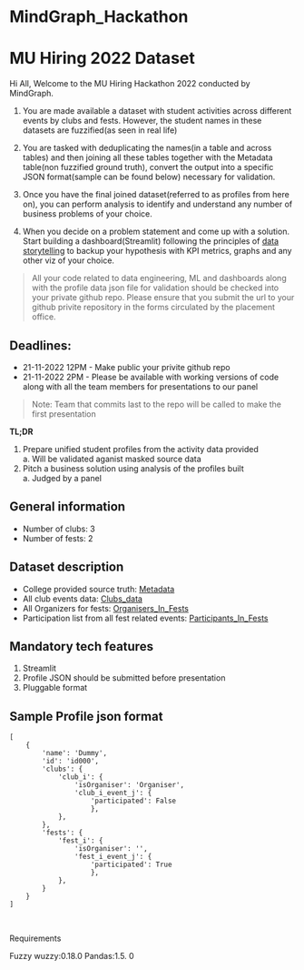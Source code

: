 # MindGraph_Hackathon

# MU Hiring 2022 Dataset
Hi All,
Welcome to the MU Hiring Hackathon 2022 conducted by MindGraph. 

1. You are made available a dataset with student activities across different events by clubs and fests. However, the student names in these datasets are fuzzified(as seen in real life)

2. You are tasked with deduplicating the names(in a table and across tables) and then joining all these tables together with the Metadata table(non fuzzified ground truth), convert the output into a specific JSON format(sample can be found below) necessary for  validation.

3. Once you have the final joined dataset(referred to as profiles from here on), you can perform analysis to identify and understand any number of business problems of your choice. 

4. When you decide on a problem statement and come up with a solution. Start building a dashboard(Streamlit) following the principles of [data storytelling](image.png) to backup your hypothesis with KPI metrics, graphs and any other viz of your choice.

> All your code related to data engineering, ML and dashboards along with the profile data json file for validation should be checked into your private github repo. Please ensure that you submit the url to your github privite repository in the forms circulated by the placement office.

## Deadlines:

* 21-11-2022 12PM - Make public your privite github repo
* 21-11-2022 2PM - Please be available with working versions of code along with all the team members for presentations to our panel

>Note: Team that commits last to the repo will be called to make the first presentation

**TL;DR**
1. Prepare unified student profiles from the activity data provided
    <br>a. Will be validated aganist masked source data
2. Pitch a business solution using analysis of the profiles built
    <br>a. Judged by a panel
## General information
- Number of clubs: 3
- Number of fests: 2
## Dataset description
- College provided source truth: [Metadata](Metadata.csv)
- All club events data: [Clubs_data](Clubs_data.csv)
- All Organizers for fests: [Organisers_In_Fests](Organisers_In_Fests.csv)
- Participation list from all fest related events: [Participants_In_Fests](Participants_In_Fests.csv)

## Mandatory tech features
1. Streamlit
2. Profile JSON should be submitted before presentation
3. Pluggable format



## Sample Profile json format
```
[
    {
        'name': 'Dummy',
        'id': 'id000',
        'clubs': {
            'club_i': {
                'isOrganiser': 'Organiser',
                'club_i_event_j': {
                    'participated': False
                    },
            },
        },
        'fests': {
            'fest_i': {
                'isOrganiser': '',
                'fest_i_event_j': {
                    'participated': True
                    },
            },
        }
    }
]


```

##
Requirements

Fuzzy wuzzy:0.18.0
Pandas:1.5. 0
